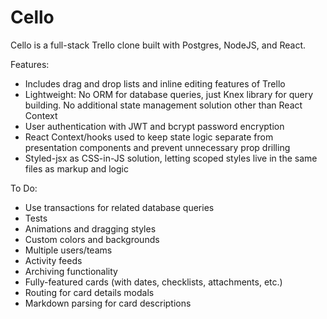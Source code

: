 # Cello 
Cello is a full-stack Trello clone built with Postgres, NodeJS, and React. 

Features:
- Includes drag and drop lists and inline editing features of Trello
- Lightweight: No ORM for database queries, just Knex library for query building. No additional state management solution other than React Context
- User authentication with JWT and bcrypt password encryption
- React Context/hooks used to keep state logic separate from presentation components and prevent unnecessary prop drilling
- Styled-jsx as CSS-in-JS solution, letting scoped styles live in the same files as markup and logic

To Do:
- Use transactions for related database queries
- Tests
- Animations and dragging styles
- Custom colors and backgrounds
- Multiple users/teams
- Activity feeds
- Archiving functionality
- Fully-featured cards (with dates, checklists, attachments, etc.)
- Routing for card details modals
- Markdown parsing for card descriptions
